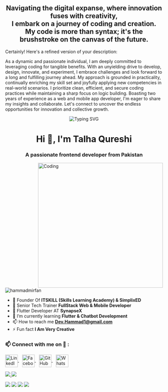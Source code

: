

<h2 align="center">Navigating the digital expanse, where innovation fuses with creativity,<br>I embark on a journey of coding and creation.<br>My code is more than syntax; it's the brushstroke on the canvas of the future.</h2>

<!-- <img alt="Coding" style="border-radius:20px;" src="./myAssets/github-banner.jpeg"> -->

<p style="margin-top: 6px; line-height:26x; font-size:16spx;">
	
Certainly! Here's a refined version of your description:

As a dynamic and passionate individual, I am deeply committed to leveraging coding for tangible benefits. With an unyielding drive to develop, design, innovate, and experiment, I embrace challenges and look forward to a long and fulfilling journey ahead. My approach is grounded in practicality, continually enriching my skill set and joyfully applying new competencies in real-world scenarios. I prioritize clean, efficient, and secure coding practices while maintaining a sharp focus on logic building. Boasting two years of experience as a web and mobile app developer, I'm eager to share my insights and collaborate. Let's connect to uncover the endless opportunities for innovation and collective growth.</p>

<div align='center'>
  <img align="center" src="https://readme-typing-svg.herokuapp.com?font=Fira+Code&weight=600&size=24&duration=3500&pause=500&color=151CF7&center=true&vCenter=true&width=435&lines=Tech+Trainer;Mobile+Application+Developer;Web+Application+Developer;Entrepreneur;Ui+Ux+Designer" alt="Typing SVG" />
</div>

<h1 align="center">Hi 👋, I'm Talha Qureshi</h1>
<h3 align="center">A passionate frontend developer from Pakistan</h3>

<img align="right" alt="Coding" width="399" src="https://user-images.githubusercontent.com/115187902/230700872-d5f44b85-56c7-4e27-80a4-6e2db901e60c.gif">

<p align="left"> 
  <img src="https://komarev.com/ghpvc/?username=hammadmirfan&label=Profile%20views&color=0e75b6&style=flat" alt="hammadmirfan" />
</p>

- 🚀 Founder Of **ITSKILL (Skills Learning Academy) & SimplixED**
- 🚀 Senior Tech Trainer **FullStack Web & Mobile Developer**
- 🚀 Flutter Developer AT **SynapseX**
- 🌱 I’m currently learning **Flutter & Chatbot Development**
- 📫 How to reach me **Dev.Hammad1@gmail.com**
- ⚡ Fun fact **I Am Very Creative**

<h3 align="">📫 Connect with me on 🔗 :</h3>
<p align="">
  <a href="https://www.linkedin.com/in/yourlinkedinprofile/" target="_blank">
    <img align="center" src="https://upload.wikimedia.org/wikipedia/commons/e/e9/Linkedin_icon.svg" height="40" width="40" alt="LinkedIn"/>
  </a>
 
  <a href="https://facebook.com/HammadIrfan" target="_blank" style="margin-left: 10px;">
    <img align="center" src="https://upload.wikimedia.org/wikipedia/commons/5/51/Facebook_f_logo_%282019%29.svg" height="40" width="40" alt="Facebook"/>
  </a>
  <a href="https://github.com/HammadMIrfan" target="_blank" style="margin-left: 10px;">
    <img align="center" src="https://upload.wikimedia.org/wikipedia/commons/9/91/Octicons-mark-github.svg" height="40" width="40" alt="GitHub"/>
  </a>
  <a href="https://wa.me/03356662453" target="_blank" style="margin-left: 10px;">
    <img align="center" src="https://upload.wikimedia.org/wikipedia/commons/6/6b/WhatsApp.svg" height="40" width="40" alt="WhatsApp"/>
  </a>
 
</p>


<p align="">
  <a href="https://skillicons.dev">
    <img src="https://skillicons.dev/icons?i=html,css,js,jquery,bootstrap,tailwind,react,materialui,php,wordpress" />
    <img src="https://skillicons.dev/icons?i=figma,github,gitlab,postman,mongodb,firebase,mysql,dart,flutter,nodejs" />
  </a>
</p>

<p align="">
  <img src="https://github-readme-stats.vercel.app/api/top-langs?username=shehza-d&show_icons=true&locale=en&layout=compact&count_private=true&theme=outrun" />
  <img src="https://github-readme-stats.vercel.app/api?username=HammadMIrfan&show_icons=true&locale=en&count_private=true&theme=outrun" />
  <img src="https://github-readme-streak-stats.herokuapp.com/?user=HammadMIrfan&theme=outrun" />
  <img src="https://github-profile-trophy.vercel.app/?username=HammadMIrfan&theme=algolia&no-frame=true&column=-1" />
</p>

